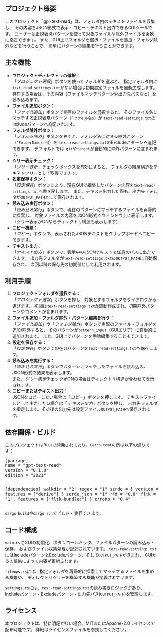 <!DOCTYPE html>
<html lang="ja">
<head>
<meta charset="UTF-8">
</head>
<body>

<h2>プロジェクト概要</h2>
<p>このプロジェクト「gpt-text-read」は、フォルダ内のテキストファイルを収集し、  
その内容をJSON形式で表示・コピー・テキスト出力できるGUIツールです。  
ユーザーは正規表現パターンを使って対象ファイルや除外ファイルを柔軟に指定できます。  
また、GUI上でフォルダを選択・ファイルを追加・フォルダ除外などを行うことで、  
簡単にパターンの編集を行うことができます。</p>

<h2>主な機能</h2>
<ul>
  <li>
    <strong>プロジェクトディレクトリの選択：</strong><br>
    「<em>プロジェクト選択</em>」ボタンを使ってフォルダを選ぶと、
    指定フォルダ内に<code>text-read-settings.txt</code>がない場合は初期設定ファイルを自動生成します。
    存在する場合は、その内容（ファイルマッチパターンや出力先パスなど）を読み込みます。
  </li>
  <li>
    <strong>ファイル追加ボタン：</strong><br>
    「<em>ファイル追加</em>」ボタンで実際のファイルを選択すると、
    そのファイル名にマッチする正規表現パターン（<code>^ファイル名$</code>）が
    <code>text-read-settings.txt</code>のIncludeパターンへ追記されます。
  </li>
  <li>
    <strong>フォルダ除外ボタン：</strong><br>
    「<em>フォルダ除外</em>」ボタンを押すと、フォルダ名に対する除外パターン（<code>^FolderName/.*$</code>）を
    <code>text-read-settings.txt</code>のExcludeパターンへ追記できます。
    デフォルトでは<code>.git</code>や<code>target</code>が自動的に除外パターンに含まれます。
  </li>
  <li>
    <strong>ツリー表示チェック：</strong><br>
    「<em>ツリー表示</em>」チェックボックスを有効にすると、
    フォルダの階層構造をテキストツリーとして取得できます。
  </li>
  <li>
    <strong>設定保存ボタン：</strong><br>
    「<em>設定保存</em>」ボタンにより、現在GUIで編集したパターン内容を<code>text-read-settings.txt</code>へ書き戻します。
    また、テキスト出力した際も、出力先フォルダが<code>OUTPUT_PATH</code>として保存されます。
  </li>
  <li>
    <strong>読み込み実行ボタン：</strong><br>
    「<em>読み込み実行</em>」ボタンで、現在のパターンにマッチするファイルを再帰的に探索し、
    対象ファイルの内容をJSON形式でウィンドウ上に表示します。
    （ツリー表示がONならディレクトリ構造も表示します）
  </li>
  <li>
    <strong>コピー機能：</strong><br>
    「<em>コピー</em>」ボタンで、表示されたJSONテキストをクリップボードへコピーできます。
  </li>
  <li>
    <strong>テキスト出力：</strong><br>
    「<em>テキスト出力</em>」ボタンで、表示中のJSONテキストを任意のパスに出力できます。
    出力先フォルダが<code>text-read-settings.txt</code>の<code>OUTPUT_PATH</code>に自動保存され、
    次回以降の保存先の初期値として利用されます。
  </li>
</ul>

<h2>利用手順</h2>
<ol>
  <li>
    <strong>プロジェクトフォルダを選択する：</strong><br>
    「<em>プロジェクト選択</em>」ボタンを押し、対象とするフォルダをダイアログから選びます。
    初回は<code>text-read-settings.txt</code>が自動作成され、初期除外パターンやコメントが含まれます。
  </li>
  <li>
    <strong>ファイル追加・フォルダ除外・パターン編集を行う：</strong><br>
    「<em>ファイル追加</em>」や「<em>フォルダ除外</em>」ボタンで実際のファイル・フォルダを追加/除外すると、
    そのパターンが<code>pattern_input</code>（GUIエリア）に自動的に追加されます。
    また、GUI上でパターンを手動編集することもできます。
  </li>
  <li>
    <strong>設定を保存する：</strong><br>
    「<em>設定保存</em>」ボタンで現在のパターンを<code>text-read-settings.txt</code>へ保存します。
  </li>
  <li>
    <strong>読み込みを実行する：</strong><br>
    「<em>読み込み実行</em>」ボタンでパターンにマッチしたファイルを読み込み、
    JSON形式で結果を表示します。<br>
    また、<em>ツリー表示</em>チェックがONの場合はディレクトリ構造が合わせて表示されます。
  </li>
  <li>
    <strong>コピーまたはテキスト出力：</strong><br>
    JSONをコピーしたい場合は「<em>コピー</em>」ボタンを押します。  
    テキストファイルとして出力したい場合は「<em>テキスト出力</em>」ボタンを押し、
    出力先フォルダを指定します。その後の出力先は設定ファイル<code>OUTPUT_PATH</code>へ保存されます。
  </li>
</ol>

<h2>依存関係・ビルド</h2>
<p>
このプロジェクトはRustで開発されており、<code>Cargo.toml</code>の例は以下の通りです：
</p>
<pre>
[package]
name = "gpt-text-read"
version = "0.1.0"
edition = "2021"

[dependencies]
walkdir = "2"
regex = "1"
serde = { version = "1", features = ["derive"] }
serde_json = "1"
rfd = "0.8"
fltk = { version = "1", features = ["fltk-bundled"] }
chrono = "0.4"
</pre>
<p>
<code>cargo build</code>や<code>cargo run</code>でビルド・実行できます。
</p>

<h2>コード構成</h2>
<p>
<code>main.rs</code>にGUIの初期化、ボタンコールバック、ファイルパターンの読み込み・保存、  
およびファイル収集処理が記述されています。  
<code>text-read-settings.txt</code>にはIncludeパターンとExcludeパターン、そして<code>OUTPUT_PATH</code>が含まれ、  
GUIからの編集によって内容が更新されます。  
</p>
<p>
<code>fileops.rs</code>には、指定フォルダを再帰的に探索してマッチするファイルを集める機能や、  
ディレクトリツリーを構築する機能が定義されています。  
</p>
<p>
<code>settings.rs</code>には、<code>text-read-settings.txt</code>の読み書きロジックがあり、  
Includeパターン・Excludeパターン・出力先パス(<code>OUTPUT_PATH</code>)を管理します。  
</p>

<h2>ライセンス</h2>
<p>
本プロジェクトは、特に明記がない場合、MITまたはApache-2.0ライセンスで配布可能です。  
詳細はライセンスファイルを参照してください。
</p>

</body>
</html>
